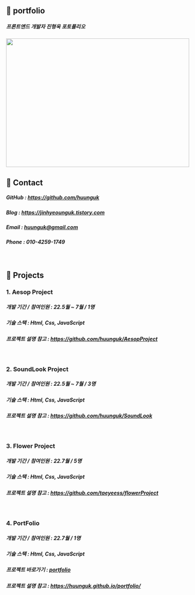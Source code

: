 ## 📌 portfolio

##### 프론트앤드 개발자 진형욱 포토폴리오
<img src="https://user-images.githubusercontent.com/100752008/177001479-896920c6-8534-4b59-aa04-0f54f29ae473.jpg" width="500" height="350">

<br>

## 📢 Contact
##### GitHub : <https://github.com/huunguk> <br>
##### Blog : <https://jinhyeounguk.tistory.com> <br>
##### Email : huunguk@gmail.com <br>
##### Phone : 010-4259-1749<br>

<br>

## 📌 Projects 
### 1. Aesop Project
##### 개발 기간 / 참여인원 : 22.5월 ~ 7월 / 1명<br>
##### 기술 스택 : Html, Css, JavaScript
  
##### 프로젝트 설명 참고 : <https://github.com/huunguk/AesopProject>
  <br>

### 2. SoundLook Project
##### 개발 기간 / 참여인원 : 22.5월 ~ 7월 / 3명<br>
##### 기술 스택 : Html, Css, JavaScript
  
##### 프로젝트 설명 참고 : <https://github.com/huunguk/SoundLook>
  <br>

### 3. Flower Project 
##### 개발 기간 / 참여인원 : 22.7월 / 5명<br>
##### 기술 스택 : Html, Css, JavaScript
  
##### 프로젝트 설명 참고 : <https://github.com/taeyeess/flowerProject>
  <br>
  
### 4. PortFolio 
##### 개발 기간 / 참여인원 : 22.7월 / 1명<br>
##### 기술 스택 : Html, Css, JavaScript
  
##### 프로젝트 바로가기 : [portfolio](https://github.com/huunguk/portfolio)
##### 프로젝트 설명 참고 : <https://huunguk.github.io/portfolio/>
  <br>
